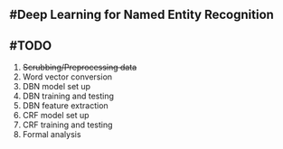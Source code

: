 #Deep Learning for Named Entity Recognition
---
#TODO
---
1. ~~Scrubbing/Preprocessing data~~
2. Word vector conversion
3. DBN model set up
4. DBN training and testing 
5. DBN feature extraction 
6. CRF model set up 
7. CRF training and testing 
8. Formal analysis